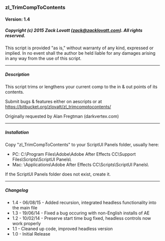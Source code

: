 ### zl_TrimCompToContents
#### Version: 1.4
##### Copyright (c) 2015 Zack Lovatt (zack@zacklovatt.com). All rights reserved.

This script is provided "as is," without warranty of any kind, expressed
or implied. In no event shall the author be held liable for any damages
arising in any way from the use of this script.

-----------------------
##### Description

This script trims or lengthens your current comp to the in & out
points of its contents.

Submit bugs & features either on aescripts or at https://bitbucket.org/zlovatt/zl_trimcomptocontents/

Originally requested by Alan Fregtman (darkvertex.com)

-----------------------
##### Installation

Copy "zl_TrimCompToContents" to your ScriptUI Panels folder, usually here:

* PC:	C:\Program Files\Adobe\Adobe After Effects CC\Support Files\Scripts\ScriptUI Panels\
* Mac:	\Applications\Adobe After Effects CC\Scripts\ScriptUI Panels\

If the ScriptUI Panels folder does not exist, create it.

-----------------------

##### Changelog

* 1.4 - 06/08/15 - Added recursion, integrated headless functionality into the main file
* 1.3 - 19/06/14 - Fixed a bug occuring with non-English installs of AE
* 1.2 - 10/02/14 - Preserve start time bug fixed, headless controls now work properly
* 1.1 - Cleaned up code, improved headless version
* 1.0 - Initial Release